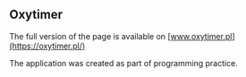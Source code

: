 ## Oxytimer

The full version of the page is available on [www.oxytimer.pl](https://oxytimer.pl/)

The application was created as part of programming practice. 




